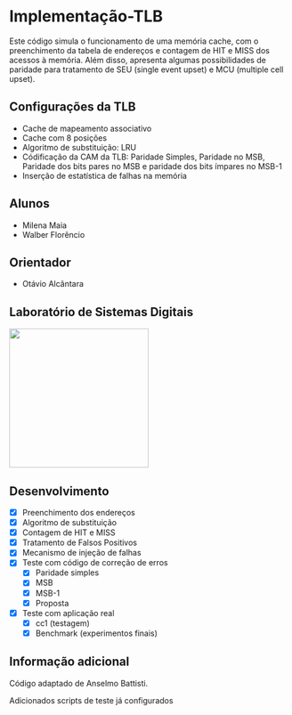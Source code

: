 # Implementação-TLB

Este código simula o funcionamento de uma memória cache, com o preenchimento da tabela de endereços e contagem de HIT e MISS dos acessos à memória. Além disso, apresenta algumas possibilidades de paridade para tratamento de SEU (single event upset) e MCU (multiple cell upset).

<h2> Configurações da TLB </h2>

- Cache de mapeamento associativo
- Cache com 8 posições
- Algoritmo de substituição: LRU
- Códificação da CAM da TLB: Paridade Simples, Paridade no MSB, Paridade dos bits pares no MSB e paridade dos bits ímpares no MSB-1
- Inserção de estatística de falhas na memória

<h2> Alunos </h2>

- Milena Maia
- Walber Florêncio

<h2> Orientador </h2>

- Otávio Alcântara

<h2> Laboratório de Sistemas Digitais </h2>

<img src="https://user-images.githubusercontent.com/59696629/152603654-3782f0eb-5937-40bd-955f-2206bd25dcab.png" width="250">

<h2> Desenvolvimento </h2>

- [x] Preenchimento dos endereços
- [x] Algoritmo de substituição
- [x] Contagem de HIT e MISS
- [x] Tratamento de Falsos Positivos
- [x] Mecanismo de injeção de falhas
- [x] Teste com código de correção de erros
  - [x] Paridade simples
  - [x] MSB
  - [x] MSB-1
  - [x] Proposta
- [x] Teste com aplicação real
  - [x] cc1 (testagem)
  - [x] Benchmark (experimentos finais)

<h2> Informação adicional </h2>

Código adaptado de Anselmo Battisti.

Adicionados scripts de teste já configurados
